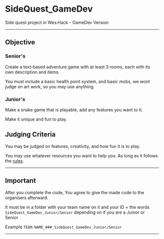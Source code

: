 # SideQuest_GameDev
Side quest project in Wes:Hack - GameDev Version

---

## Objective

### Senior's

Create a text-based adventure game with at least 3 rooms, each with its own description and items.

You must include a basic health point system, and basic mobs, we wont judge on art work, so you may use anything.

### Junior's

Make a snake game that is playable, add any features you want to it.

Make it unique and fun to play.


## Judging Criteria

You may be judged on features, creativity, and how fun it is to play.

You may use whatever resources you want to help you. 
As long as it follows the [rules](https://weshack.me/Website/rules).

---

## Important

After you complete the code, You agree to give the made code to the organisers afterward.

It must be in a folder with your team name on it and your ID + the words `SideQuest_GameDev_Junior/Senior` depending on if you are a Junior or Senior

Example `TEAM-NAME_###_SideQuest_GameDev_Junior/Senior`

---
